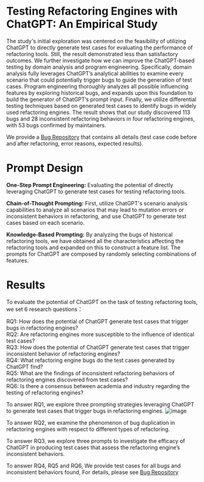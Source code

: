 # Testing Refactoring Engines with ChatGPT: An Empirical Study
The study's initial exploration was centered on the feasibility of utilizing ChatGPT to directly generate test cases for evaluating the performance of refactoring tools. Still, the result demonstrated less than
satisfactory outcomes. We further investigate how we can improve the ChatGPT-based testing by domain analysis and program engineering. Specifically, domain analysis fully leverages ChatGPT’s analytical abilities to examine every scenario that could potentially
trigger bugs to guide the generation of test cases. Program engineering thoroughly analyzes all possible influencing features by exploring historical bugs, and expands upon this foundation to
build the generator of ChatGPT’s prompt input. Finally, we utilize differential testing techniques based on generated test cases to identify bugs in widely used refactoring engines. The result shows
that our study discovered 113 bugs and 28 inconsistent refactoring behaviors in four refactoring engines, with 53 bugs confirmed by maintainers. 

We provide a [Bug Repository](https://assdfsdafasfa.github.io/) that contains all details (test case code before and after refactoring, error reasons, expected results).
# Prompt Design
**One-Step Prompt Engineering:** Evaluating the potential of directly leveraging ChatGPT to generate test cases for testing refactoring tools.

**Chain-of-Thought Prompting:** First, utilize ChatGPT's scenario analysis capabilities to analyze all scenarios that may lead to mutation errors or inconsistent behaviors in refactoring, and use ChatGPT to generate test cases based on each scenario.

**Knowledge-Based Prompting:** By analyzing the bugs of historical refactoring tools, we have obtained all the characteristics affecting the refactoring tools and expanded on this to construct a feature list. The prompts for ChatGPT are composed by randomly selecting combinations of features.
# Results
To evaluate the potential of ChatGPT on the task of testing refactoring tools, we set 6 research questions：

RQ1: How does the potential of ChatGPT generate test cases that trigger bugs in refactoring engines?<br>
RQ2: Are refactoring engines more susceptible to the influence of identical test cases?<br>
RQ3: How does the potential of ChatGPT generate test cases that trigger inconsistent behavior of refactoring engines?<br>
RQ4: What refactoring engine bugs do the test cases generated by ChatGPT find?<br>
RQ5: What are the findings of inconsistent refactoring behaviors of refactoring engines discovered from test cases?<br>
RQ6: Is there a consensus between academia and industry regarding the testing of refactoring engines?

To answer RQ1, we explore three prompting strategies leveraging ChatGPT to generate test cases that trigger bugs in refactoring engines.
![image](https://github.com/assdfsdafasfa/OpenPaper/assets/170524487/acea5eb0-bed5-4420-ba1a-49237e0000a7)

To answer RQ2, we examine the phenomenon of bug duplication in refactoring engines with respect to different types of refactoring.

To answer RQ3, we explore three prompts to investigate the efficacy of ChatGPT in producing test cases that assess the refactoring engine’s inconsistent behaviors.

To answer RQ4, RQ5 and RQ6, We provide test cases for all bugs and inconsistent behaviors found, For details, please see [Bug Repository](https://assdfsdafasfa.github.io/)
